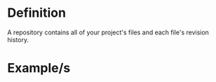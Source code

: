 # Definition

A repository contains all of your project's files and each file's revision history.
# Example/s